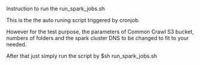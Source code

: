Instruction to run the run_spark_jobs.sh

This is the the auto runing script triggered by cronjob.

However for the test purpose, the parameters of Common Crawl S3 bucket, numbers of folders
 and the spark cluster DNS to be changed to fit to your needed.

After that just simply run the script by $sh run_spark_jobs.sh
